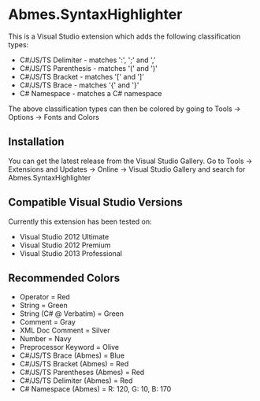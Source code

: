 Abmes.SyntaxHighlighter
=======================

This is a Visual Studio extension which adds the following classification types:
- C#/JS/TS Delimiter - matches ':', ';' and ','
- C#/JS/TS Parenthesis - matches '(' and ')'
- C#/JS/TS Bracket - matches '[' and ']'
- C#/JS/TS Brace - matches '{' and '}'
- C# Namespace - matches a C# namespace

The above classification types can then be colored by going to Tools -> Options -> Fonts and Colors

Installation
------------
You can get the latest release from the Visual Studio Gallery. Go to Tools -> Extensions and Updates -> Online -> Visual Studio Gallery and search for Abmes.SyntaxHighlighter

Compatible Visual Studio Versions
---------------------------------
Currently this extension has been tested on:
* Visual Studio 2012 Ultimate
* Visual Studio 2012 Premium
* Visual Studio 2013 Professional

Recommended Colors
------------------
- Operator = Red
- String = Green
- String (C# @ Verbatim) = Green
- Comment = Gray
- XML Doc Comment = Silver
- Number = Navy
- Preprocessor Keyword = Olive
- C#/JS/TS Brace (Abmes) = Blue
- C#/JS/TS Bracket (Abmes) = Red
- C#/JS/TS Parentheses (Abmes) = Red
- C#/JS/TS Delimiter (Abmes) = Red
- C# Namespace (Abmes) = R: 120, G: 10, B: 170
